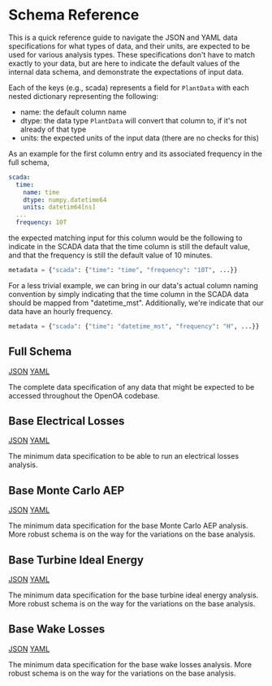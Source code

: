 # Schema Reference

This is a quick reference guide to navigate the JSON and YAML data specifications for
what types of data, and their units, are expected to be used for various analysis types. These
specifications don't have to match exactly to your data, but are here to indicate the default
values of the internal data schema, and demonstrate the expectations of input data.

Each of the keys (e.g., scada) represents a field for `PlantData` with each nested dictionary
representing the following:

- name: the default column name
- dtype: the data type `PlantData` will convert that column to, if it's not already of that type
- units: the expected units of the input data (there are no checks for this)

As an example for the first column entry and its associated frequency in the full schema,

```yaml
scada:
  time:
    name: time
    dtype: numpy.datetime64
    units: datetim64[ns]
  ...
  frequency: 10T
```

the expected matching input for this column would be the following to indicate in the SCADA data
that the time column is still the default value, and that the frequency is still the default value
of 10 minutes.

```python
metadata = {"scada": {"time": "time", "frequency": "10T", ...}}
```

For a less trivial example, we can bring in our data's actual column naming convention by simply
indicating that the time column in the SCADA data should be mapped from "datetime_mst".
Additionally, we're indicate that our data have an hourly frequency.

```python
metadata = {"scada": {"time": "datetime_mst", "frequency": "H", ...}}
```

## Full Schema

[JSON](full_schema.json) [YAML](full_schema.yml)

The complete data specification of any data that might be expected to be accessed
throughout the OpenOA codebase.

## Base Electrical Losses

[JSON](base_electrical_losses_schema.json) [YAML](base_electrical_losses_schema.yml)

The minimum data specification to be able to run an electrical losses analysis.

## Base Monte Carlo AEP

[JSON](base_monte_carlo_aep_schema.json) [YAML](base_monte_carlo_aep_schema.yml)

The minimum data specification for the base Monte Carlo AEP analysis. More robust
schema is on the way for the variations on the base analysis.

## Base Turbine Ideal Energy

[JSON](base_tie_schema.json) [YAML](base_tie_schema.yml)

The minimum data specification for the base turbine ideal energy analysis. More robust
schema is on the way for the variations on the base analysis.

## Base Wake Losses

[JSON](base_wake_losses_schema.json) [YAML](base_wake_losses_schema.yml)

The minimum data specification for the base wake losses analysis. More robust
schema is on the way for the variations on the base analysis.
